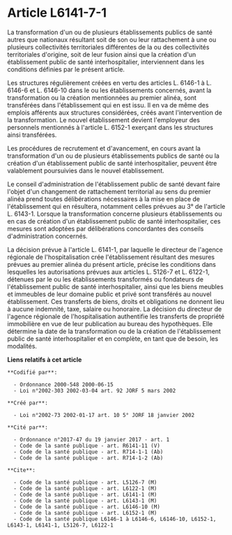 # Article L6141-7-1

La transformation d'un ou de plusieurs établissements publics de santé autres que nationaux résultant soit de son ou leur
rattachement à une ou plusieurs collectivités territoriales différentes de la ou des collectivités territoriales d'origine,
soit de leur fusion ainsi que la création d'un établissement public de santé interhospitalier, interviennent dans les
conditions définies par le présent article.

Les structures régulièrement créées en vertu des articles L. 6146-1 à L. 6146-6 et L. 6146-10 dans le ou les établissements
concernés, avant la transformation ou la création mentionnées au premier alinéa, sont transférées dans l'établissement qui en
est issu. Il en va de même des emplois afférents aux structures considérées, créés avant l'intervention de la transformation.
Le nouvel établissement devient l'employeur des personnels mentionnés à l'article L. 6152-1 exerçant dans les structures
ainsi transférées.

Les procédures de recrutement et d'avancement, en cours avant la transformation d'un ou de plusieurs établissements publics
de santé ou la création d'un établissement public de santé interhospitalier, peuvent être valablement poursuivies dans le
nouvel établissement.

Le conseil d'administration de l'établissement public de santé devant faire l'objet d'un changement de rattachement
territorial au sens du premier alinéa prend toutes délibérations nécessaires à la mise en place de l'établissement qui en
résultera, notamment celles prévues au 3° de l'article L. 6143-1. Lorsque la transformation concerne plusieurs établissements
ou en cas de création d'un établissement public de santé interhospitalier, ces mesures sont adoptées par délibérations
concordantes des conseils d'administration concernés.

La décision prévue à l'article L. 6141-1, par laquelle le directeur de l'agence régionale de l'hospitalisation crée
l'établissement résultant des mesures prévues au premier alinéa du présent article, précise les conditions dans lesquelles
les autorisations prévues aux articles L. 5126-7 et L. 6122-1, détenues par le ou les établissements transformés ou
fondateurs de l'établissement public de santé interhospitalier, ainsi que les biens meubles et immeubles de leur domaine
public et privé sont transférés au nouvel établissement. Ces transferts de biens, droits et obligations ne donnent lieu à
aucune indemnité, taxe, salaire ou honoraire. La décision du directeur de l'agence régionale de l'hospitalisation authentifie
les transferts de propriété immobilière en vue de leur publication au bureau des hypothèques. Elle détermine la date de la
transformation ou de la création de l'établissement public de santé interhospitalier et en complète, en tant que de besoin,
les modalités.

**Liens relatifs à cet article**

	**Codifié par**:

	  - Ordonnance 2000-548 2000-06-15
	  - Loi n°2002-303 2002-03-04 art. 92 JORF 5 mars 2002

	**Créé par**:

	  - Loi n°2002-73 2002-01-17 art. 10 5° JORF 18 janvier 2002

	**Cité par**:

	  - Ordonnance n°2017-47 du 19 janvier 2017 - art. 1
	  - Code de la santé publique - art. R6141-11 (V)
	  - Code de la santé publique - art. R714-1-1 (Ab)
	  - Code de la santé publique - art. R714-1-2 (Ab)

	**Cite**:

	  - Code de la santé publique - art. L5126-7 (M)
	  - Code de la santé publique - art. L6122-1 (M)
	  - Code de la santé publique - art. L6141-1 (M)
	  - Code de la santé publique - art. L6143-1 (M)
	  - Code de la santé publique - art. L6146-10 (M)
	  - Code de la santé publique - art. L6152-1 (M)
	  - Code de la santé publique L6146-1 à L6146-6, L6146-10, L6152-1, L6143-1, L6141-1, L5126-7, L6122-1
